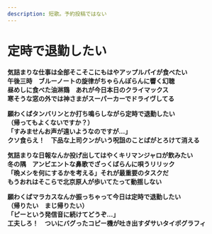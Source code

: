 ```yaml
---
description: 短歌。予約投稿ではない
---
```


# 定時で退勤したい

**気詰まりな仕事は全部そこそこにもはやアップルパイが食べたい  
午後三時　ブルーノートの旋律がちゃらんぽらんに響く幻聴  
昼めしに食べた油淋鶏　あれが今日本日のクライマックス  
寒そうな窓の外では神さまがスーパーカーでドライヴしてる**

**願わくばタンバリンとか打ち鳴らしながら定時で退勤したい  
（帰ってもよくないですか？）  
「すみませんお声が遠いようなのですが…」  
クソ食らえ！　下品な上司クンがいう呪詛のことばがとろけて消える**

**気詰まりな日報なんか投げ出してはやくキリマンジャロが飲みたい  
冬の隅　アンビエントな鼻歌でざっくばらんに唄うリリック  
「晩メシを何にするかを考える」それが最重要のタスクだ  
もうおれはそこらで北京原人が歩いてたって動揺しない**

**願わくばマラカスなんか振っちゃって今日は定時で退勤したい  
（帰りたい　まじ帰りたい）  
「ピーという発信音に続けてどうぞ…」**  
**工夫しろ！　ついにバグったコピー機が吐き出すダサいタイポグラフィ**

